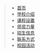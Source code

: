 >* [首页](/README.md)
>* [学校介绍](/about.md)
>* [课程设置](/courses.md)
>* [师资力量](/faculty.md)
>* [招生信息](/admissions.md)
>* [联系方式](/contact.md)
>* [校园活动](/activity.md)

